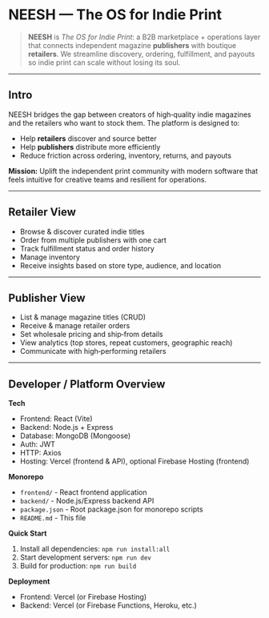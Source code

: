 # NEESH — The OS for Indie Print

> **NEESH** is *The OS for Indie Print*: a B2B marketplace + operations layer that connects independent magazine **publishers** with boutique **retailers**. We streamline discovery, ordering, fulfillment, and payouts so indie print can scale without losing its soul.

---

##  Intro
NEESH bridges the gap between creators of high‑quality indie magazines and the retailers who want to stock them. The platform is designed to:
- Help **retailers** discover and source better
- Help **publishers** distribute more efficiently
- Reduce friction across ordering, inventory, returns, and payouts

**Mission:** Uplift the independent print community with modern software that feels intuitive for creative teams and resilient for operations.

---

## Retailer View
- Browse & discover curated indie titles
- Order from multiple publishers with one cart
- Track fulfillment status and order history
- Manage inventory
- Receive insights based on store type, audience, and location

---

##  Publisher View
- List & manage magazine titles (CRUD)
- Receive & manage retailer orders
- Set wholesale pricing and ship‑from details
- View analytics (top stores, repeat customers, geographic reach)
- Communicate with high‑performing retailers

---

##  Developer / Platform Overview
**Tech**
- Frontend: React (Vite)
- Backend: Node.js + Express
- Database: MongoDB (Mongoose)
- Auth: JWT
- HTTP: Axios
- Hosting: Vercel (frontend & API), optional Firebase Hosting (frontend)

**Monorepo**
- `frontend/` - React frontend application
- `backend/` - Node.js/Express backend API
- `package.json` - Root package.json for monorepo scripts
- `README.md` - This file

**Quick Start**
1. Install all dependencies: `npm run install:all`
2. Start development servers: `npm run dev`
3. Build for production: `npm run build`

**Deployment**
- Frontend: Vercel (or Firebase Hosting)
- Backend: Vercel (or Firebase Functions, Heroku, etc.)